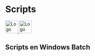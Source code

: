 # Scripts 
<a href="https://www.microsoft.com/es-xl/windows?r=1">
  <img src="https://external-content.duckduckgo.com/iu/?u=http%3A%2F%2Fwww.pngall.com%2Fwp-content%2Fuploads%2F2%2FWindows-Logo-PNG-Images.png&f=1&nofb=1&ipt=1fee5347e43373cf05742ab91b0d9d2a5d3c69e067c7aadb10938aec431cb8be" width="40" height="40" alt="Logo de Windows">
<a href="https://www.microsoft.com/es-xl/windows?r=1">
  <img src="https://external-content.duckduckgo.com/iu/?u=http%3A%2F%2Fwww.pngall.com%2Fwp-content%2Fuploads%2F2%2FWindows-Logo-PNG-Images.png&f=1&nofb=1&ipt=1fee5347e43373cf05742ab91b0d9d2a5d3c69e067c7aadb10938aec431cb8be" width="40" height="40" alt="Logo de Windows">
</a>


## Scripts en Windows Batch
